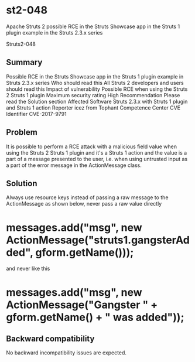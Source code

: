 # st2-048
Apache Struts 2  possible RCE in the Struts Showcase app in the Struts 1 plugin example in the Struts 2.3.x series

Struts2-048  

##  Summary
Possible RCE in the Struts Showcase app in the Struts 1 plugin example in Struts 2.3.x series
Who should read this	All Struts 2 developers and users should read this
Impact of vulnerability	Possible RCE when using the Struts 2 Struts 1 plugin
Maximum security rating	High
Recommendation	Please read the Solution section
Affected Software	Struts 2.3.x with Struts 1 plugin and Struts 1 action
Reporter	icez <ic3z at qq dot com> from Tophant Competence Center
CVE Identifier	CVE-2017-9791

##  Problem

It is possible to perform a RCE attack with a malicious field value when using the Struts 2 Struts 1 plugin and it's a Struts 1 action and the value is a part of a message presented to the user, i.e. when using untrusted input as a part of the error message in the ActionMessage class.

##  Solution

Always use resource keys instead of passing a raw message to the ActionMessage as shown below, never pass a raw value directly

#  messages.add("msg", new ActionMessage("struts1.gangsterAdded", gform.getName()));

and never like this

#  messages.add("msg", new ActionMessage("Gangster " + gform.getName() + " was added"));

##  Backward compatibility

No backward incompatibility issues are expected.

